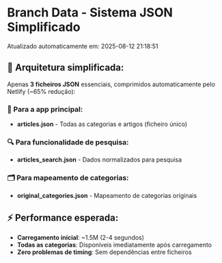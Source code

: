 # Branch Data - Sistema JSON Simplificado
Atualizado automaticamente em: 2025-08-12 21:18:51

## 🎯 Arquitetura simplificada:
Apenas **3 ficheiros JSON** essenciais, comprimidos automaticamente pelo Netlify (~65% redução):

### 📱 Para a app principal:
- **articles.json** - Todas as categorias e artigos (ficheiro único)

### 🔍 Para funcionalidade de pesquisa:
- **articles_search.json** - Dados normalizados para pesquisa

### 🗂️ Para mapeamento de categorias:
- **original_categories.json** - Mapeamento de categorias originais

## ⚡ Performance esperada:
- **Carregamento inicial**: ~1.5M (2-4 segundos)
- **Todas as categorias**: Disponíveis imediatamente após carregamento
- **Zero problemas de timing**: Sem dependências entre ficheiros
